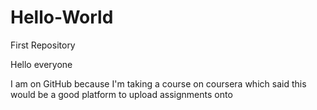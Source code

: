 # Hello-World
First Repository

Hello everyone

I am on GitHub because I'm taking a course on coursera which said this would be a good platform to upload assignments onto
